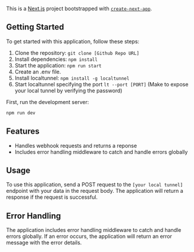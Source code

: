 This is a [Next.js](https://nextjs.org) project bootstrapped with [`create-next-app`](https://nextjs.org/docs/pages/api-reference/create-next-app).

## Getting Started


To get started with this application, follow these steps:

1. Clone the repository: `git clone [Github Repo URL]`
2. Install dependencies: `npm install`
3. Start the application: `npm run start`
4. Create an .env file.
5. Install localtunnel: `npm install -g localtunnel`
1. Start localtunnel specifying the port `lt --port [PORT]` (Make to expose your local tunnel by verifying the password)

First, run the development server:

```bash
npm run dev

```

## Features

* Handles webhook requests and returns a reponse
* Includes error handling middleware to catch and handle errors globally

## Usage

To use this application, send a POST request to the `[your local tunnel]` endpoint with your data in the request body. The application will return a response if the request is successful.

## Error Handling

The application includes error handling middleware to catch and handle errors globally. If an error occurs, the application will return an error message with the error details.